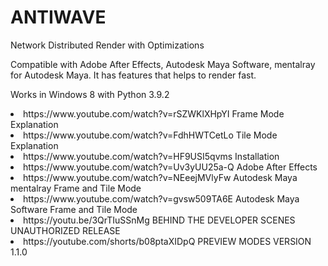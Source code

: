 # ANTIWAVE
Network Distributed Render with Optimizations

Compatible with Adobe After Effects, Autodesk Maya Software, mentalray for Autodesk Maya.
It has features that helps to render fast.

Works in Windows 8 with Python 3.9.2

<li>https://www.youtube.com/watch?v=rSZWKlXHpYI Frame Mode Explanation</li>
<li>https://www.youtube.com/watch?v=FdhHWTCetLo Tile Mode Explanation</li>
<li>https://www.youtube.com/watch?v=HF9USI5qvms Installation</li>
<li>https://www.youtube.com/watch?v=Uv3yUU25a-Q Adobe After Effects </li>
<li>https://www.youtube.com/watch?v=NEeejMVlyFw Autodesk Maya mentalray Frame and Tile Mode</li>
<li>https://www.youtube.com/watch?v=gvsw509TA6E Autodesk Maya Software Frame and Tile Mode</li>
<li>https://youtu.be/3QrTIuSSnMg BEHIND THE DEVELOPER SCENES UNAUTHORIZED RELEASE</li> 
<li>https://youtube.com/shorts/b08ptaXIDpQ PREVIEW MODES VERSION 1.1.0 </li>
